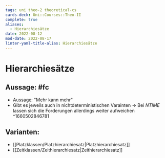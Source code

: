 ```yaml
---
tags: uni theo-2 theoretical-cs
cards-deck: Uni::Courses::Theo-II
complete: true
aliases:
  - Hierarchiesätze
date: 2022-08-12
mod-date: 2022-08-17
linter-yaml-title-alias: Hierarchiesätze
---
```


# Hierarchiesätze

## Aussage: #fc
- Aussage: "Mehr kann mehr"
- Gibt es jeweils auch in nichtdeterministischen Varainten
	-> Bei $NTIME$ lassen sich die Forderungen allerdings weiter aufweichen
^1660502846781

## Varianten:
- [[Platzklassen/Platzhierarchiesatz|Platzhierarchiesatz]]
- [[Zeitklassen/Zeithierarchiesatz|Zeithierarchiesatz]]
